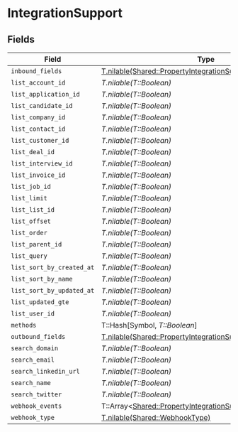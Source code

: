 # IntegrationSupport


## Fields

| Field                                                                                                                          | Type                                                                                                                           | Required                                                                                                                       | Description                                                                                                                    |
| ------------------------------------------------------------------------------------------------------------------------------ | ------------------------------------------------------------------------------------------------------------------------------ | ------------------------------------------------------------------------------------------------------------------------------ | ------------------------------------------------------------------------------------------------------------------------------ |
| `inbound_fields`                                                                                                               | [T.nilable(Shared::PropertyIntegrationSupportInboundFields)](../../models/shared/propertyintegrationsupportinboundfields.md)   | :heavy_minus_sign:                                                                                                             | N/A                                                                                                                            |
| `list_account_id`                                                                                                              | *T.nilable(T::Boolean)*                                                                                                        | :heavy_minus_sign:                                                                                                             | N/A                                                                                                                            |
| `list_application_id`                                                                                                          | *T.nilable(T::Boolean)*                                                                                                        | :heavy_minus_sign:                                                                                                             | N/A                                                                                                                            |
| `list_candidate_id`                                                                                                            | *T.nilable(T::Boolean)*                                                                                                        | :heavy_minus_sign:                                                                                                             | N/A                                                                                                                            |
| `list_company_id`                                                                                                              | *T.nilable(T::Boolean)*                                                                                                        | :heavy_minus_sign:                                                                                                             | N/A                                                                                                                            |
| `list_contact_id`                                                                                                              | *T.nilable(T::Boolean)*                                                                                                        | :heavy_minus_sign:                                                                                                             | N/A                                                                                                                            |
| `list_customer_id`                                                                                                             | *T.nilable(T::Boolean)*                                                                                                        | :heavy_minus_sign:                                                                                                             | N/A                                                                                                                            |
| `list_deal_id`                                                                                                                 | *T.nilable(T::Boolean)*                                                                                                        | :heavy_minus_sign:                                                                                                             | N/A                                                                                                                            |
| `list_interview_id`                                                                                                            | *T.nilable(T::Boolean)*                                                                                                        | :heavy_minus_sign:                                                                                                             | N/A                                                                                                                            |
| `list_invoice_id`                                                                                                              | *T.nilable(T::Boolean)*                                                                                                        | :heavy_minus_sign:                                                                                                             | N/A                                                                                                                            |
| `list_job_id`                                                                                                                  | *T.nilable(T::Boolean)*                                                                                                        | :heavy_minus_sign:                                                                                                             | N/A                                                                                                                            |
| `list_limit`                                                                                                                   | *T.nilable(T::Boolean)*                                                                                                        | :heavy_minus_sign:                                                                                                             | N/A                                                                                                                            |
| `list_list_id`                                                                                                                 | *T.nilable(T::Boolean)*                                                                                                        | :heavy_minus_sign:                                                                                                             | N/A                                                                                                                            |
| `list_offset`                                                                                                                  | *T.nilable(T::Boolean)*                                                                                                        | :heavy_minus_sign:                                                                                                             | N/A                                                                                                                            |
| `list_order`                                                                                                                   | *T.nilable(T::Boolean)*                                                                                                        | :heavy_minus_sign:                                                                                                             | N/A                                                                                                                            |
| `list_parent_id`                                                                                                               | *T.nilable(T::Boolean)*                                                                                                        | :heavy_minus_sign:                                                                                                             | N/A                                                                                                                            |
| `list_query`                                                                                                                   | *T.nilable(T::Boolean)*                                                                                                        | :heavy_minus_sign:                                                                                                             | N/A                                                                                                                            |
| `list_sort_by_created_at`                                                                                                      | *T.nilable(T::Boolean)*                                                                                                        | :heavy_minus_sign:                                                                                                             | N/A                                                                                                                            |
| `list_sort_by_name`                                                                                                            | *T.nilable(T::Boolean)*                                                                                                        | :heavy_minus_sign:                                                                                                             | N/A                                                                                                                            |
| `list_sort_by_updated_at`                                                                                                      | *T.nilable(T::Boolean)*                                                                                                        | :heavy_minus_sign:                                                                                                             | N/A                                                                                                                            |
| `list_updated_gte`                                                                                                             | *T.nilable(T::Boolean)*                                                                                                        | :heavy_minus_sign:                                                                                                             | N/A                                                                                                                            |
| `list_user_id`                                                                                                                 | *T.nilable(T::Boolean)*                                                                                                        | :heavy_minus_sign:                                                                                                             | N/A                                                                                                                            |
| `methods`                                                                                                                      | T::Hash[Symbol, *T::Boolean*]                                                                                                  | :heavy_minus_sign:                                                                                                             | N/A                                                                                                                            |
| `outbound_fields`                                                                                                              | [T.nilable(Shared::PropertyIntegrationSupportOutboundFields)](../../models/shared/propertyintegrationsupportoutboundfields.md) | :heavy_minus_sign:                                                                                                             | N/A                                                                                                                            |
| `search_domain`                                                                                                                | *T.nilable(T::Boolean)*                                                                                                        | :heavy_minus_sign:                                                                                                             | N/A                                                                                                                            |
| `search_email`                                                                                                                 | *T.nilable(T::Boolean)*                                                                                                        | :heavy_minus_sign:                                                                                                             | N/A                                                                                                                            |
| `search_linkedin_url`                                                                                                          | *T.nilable(T::Boolean)*                                                                                                        | :heavy_minus_sign:                                                                                                             | N/A                                                                                                                            |
| `search_name`                                                                                                                  | *T.nilable(T::Boolean)*                                                                                                        | :heavy_minus_sign:                                                                                                             | N/A                                                                                                                            |
| `search_twitter`                                                                                                               | *T.nilable(T::Boolean)*                                                                                                        | :heavy_minus_sign:                                                                                                             | N/A                                                                                                                            |
| `webhook_events`                                                                                                               | T::Array<[Shared::PropertyIntegrationSupportWebhookEvents](../../models/shared/propertyintegrationsupportwebhookevents.md)>    | :heavy_minus_sign:                                                                                                             | N/A                                                                                                                            |
| `webhook_type`                                                                                                                 | [T.nilable(Shared::WebhookType)](../../models/shared/webhooktype.md)                                                           | :heavy_minus_sign:                                                                                                             | N/A                                                                                                                            |
